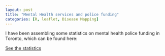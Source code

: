 ```yaml
---
layout: post
title: "Mental Health services and police funding"
categories: [R, leaflet, Disease Mapping]
---
```


I have been assembling some statistics on mental health police funding in Toronto, which can be found here:

[See the statistics](https://hana-dampf.github.io/MHTPS.html)
